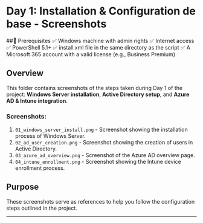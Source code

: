 # Day 1: Installation & Configuration de base - Screenshots

##🧰 Prerequisites
✅ Windows machine with admin rights
✅ Internet access
✅ PowerShell 5.1+
✅ install.xml file in the same directory as the script
✅ A Microsoft 365 account with a valid license (e.g., Business Premium)



## Overview
This folder contains screenshots of the steps taken during Day 1 of the project: **Windows Server installation**, **Active Directory setup**, and **Azure AD & Intune integration**.

### Screenshots:
1. `01_windows_server_install.png` - Screenshot showing the installation process of Windows Server.
2. `02_ad_user_creation.png` - Screenshot showing the creation of users in Active Directory.
3. `03_azure_ad_overview.png` - Screenshot of the Azure AD overview page.
4. `04_intune_enrollment.png` - Screenshot showing the Intune device enrollment process.

## Purpose
These screenshots serve as references to help you follow the configuration steps outlined in the project.

---


